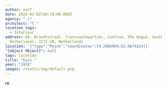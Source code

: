 ```yaml
---
author: self
date: 2025-02-02T20:19:00.000Z
agency: " r"
architect: "l "
location_tags:
  - Interieur
address: 69, Brandtstraat, Transvaalkwartier, Centrum, The Hague, South Holland,
  Netherlands, 2572 CB, Netherlands
location: '{"type":"Point","coordinates":[4.2906064,52.0674224]}'
"[object Object]": null
tags: location
title: "huis "
year: "1928"
images: /static/img/default.png
---
```

re

